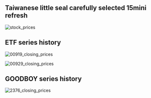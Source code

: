 ## Taiwanese little seal carefully selected 15mini refresh

![stock_prices](https://github.com/weitsunglin/quick_analyze_stock/blob/main/stock_prices.png)


## ETF series history

![00919_closing_prices](https://github.com/weitsunglin/quick_analyze_stock/blob/main/00919_closing_prices.png)

![00929_closing_prices](https://github.com/weitsunglin/quick_analyze_stock/blob/main/00929_closing_prices.png)

## GOODBOY series history

![2376_closing_prices](https://github.com/weitsunglin/quick_analyze_stock/blob/main/2376_closing_prices.png)